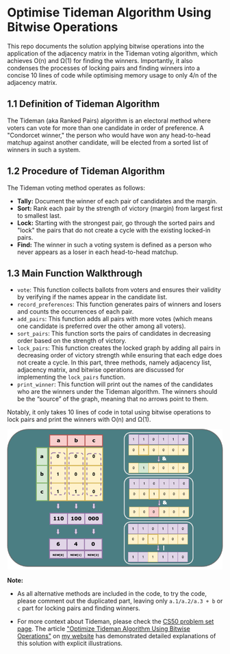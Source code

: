# Optimise Tideman Algorithm Using Bitwise Operations
This repo documents the solution applying bitwise operations into the application of the adjacency matrix in the Tideman voting algorithm, which achieves O(n) and Ω(1) for finding the winners. Importantly, it also condenses the processes of locking pairs and finding winners into a concise 10 lines of code while optimising memory usage to only 4/n of the adjacency matrix.

## 1.1 Definition of Tideman Algorithm

The Tideman (aka Ranked Pairs) algorithm is an electoral method where voters can vote for more than one candidate in order of preference. A "Condorcet winner," the person who would have won any head-to-head matchup against another candidate, will be elected from a sorted list of winners in such a system.

## 1.2 Procedure of Tideman Algorithm

The Tideman voting method operates as follows:

- **Tally:** Document the winner of each pair of candidates and the margin.
- **Sort:** Rank each pair by the strength of victory (margin) from largest first to smallest last.
- **Lock:** Starting with the strongest pair, go through the sorted pairs and "lock" the pairs that do not create a cycle with the existing locked-in pairs.
- **Find:** The winner in such a voting system is defined as a person who never appears as a loser in each head-to-head matchup.

## 1.3 Main Function Walkthrough

- `vote`: This function collects ballots from voters and ensures their validity by verifying if the names appear in the candidate list.
- `record_preferences`: This function generates pairs of winners and losers and counts the occurrences of each pair.
- `add_pairs`: This function adds all pairs with more votes (which means one candidate is preferred over the other among all voters).
- `sort_pairs`: This function sorts the pairs of candidates in decreasing order based on the strength of victory.
- `lock_pairs`: This function creates the locked graph by adding all pairs in decreasing order of victory strength while ensuring that each edge does not create a cycle. In this part, three methods, namely adjacency list, adjacency matrix, and bitwise operations are discussed for implementing the `lock_pairs` function.
- `print_winner`: This function will print out the names of the candidates who are the winners under the Tideman algorithm. The winners should be the “source” of the graph, meaning that no arrows point to them.

Notably, it only takes 10 lines of code in total using bitwise operations to lock pairs and print the winners with O(n) and Ω(1).

![bitwiseoperation](bitwise-operation.png)

**Note:**

- As all alternative methods are included in the code, to try the code, please comment out the duplicated part, leaving only `a.1/a.2/a.3 + b` or `c` part for locking pairs and finding winners.

- For more context about Tideman, please check the [CS50 problem set page](https://cs50.harvard.edu/x/2024/psets/3/tideman/). The article ["Optimize Tideman Algorithm Using Bitwise Operations"](https://anhui-gui.com/posts/bitwise-operators/) on [my website](https://anhui-gui.com/) has demonstrated detailed explanations of this solution with explicit illustrations.
